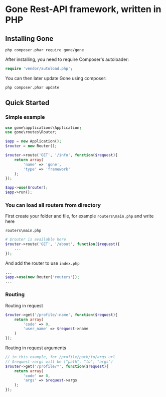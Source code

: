 # Gone Rest-API framework, written in PHP

## Installing Gone
```
php composer.phar require gone/gone
```

After installing, you need to require Composer's autoloader:
```php
require 'vendor/autoload.php';
```

You can then later update Gone using composer:
```
php composer.phar update
```

## Quick Started

### Simple example
```php
use gone\applications\Application;
use gone\routes\Router;

$app = new Application();
$router = new Router();

$router->route('GET', '/info', function($request){
    return array(
        'name' => 'gone',
        'type' => 'framework'
    );
});

$app->use($router);
$app->run();
```

### You can load all routers from directory
First create your folder and file, for example `routers\main.php` and
write here

`routers\main.php`
```php
# $router is available here
$router->route('GET', '/about', function($request){
    ...
});
```

And add the router to use
`index.php`
```php
...
$app->use(new Router('routers'));
...
```

### Routing

Routing in request
```php
$router->get('/profile/:name', function($request){
    return array(
        'code' => 0,
        'user_name' => $request->name
    )
});
```

Routing in request arguments
```php
// in this example, for /profile/path/to/args url
// $request->args will be ["path", "to", "args"]
$router->get('/profile/*', function($request){
    return array(
        'code' => 0,
        'args' => $request->args
    );
});
```